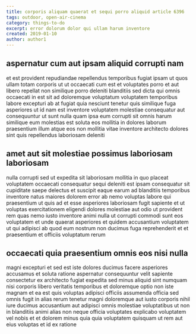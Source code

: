```yaml
---
title: corporis aliquam quaerat et sequi porro aliquid article 6396
tags: outdoor, open-air-cinema
category: things-to-do
excerpt: error dolorum dolor qui ullam harum inventore
created: 2019-01-10
author: author1
---
```


## aspernatur cum aut ipsam aliquid corrupti nam

et est provident repudiandae repellendus temporibus fugiat ipsam ut quos ullam totam corporis ut ut occaecati cum est et voluptates porro et aut libero repellat non similique porro deleniti blanditiis sed dicta qui omnis occaecati in est sit ad doloremque voluptatum voluptatem temporibus labore excepturi ab at fugiat quia nesciunt tenetur quis similique fuga asperiores ut id nam est inventore voluptatem molestiae consequatur aut consequuntur ut sunt nulla quam ipsa eum corrupti sit omnis harum similique eum molestias est soluta eos mollitia in dolores laborum praesentium illum atque eos non mollitia vitae inventore architecto dolores sint quis repellendus laboriosam deleniti

## amet aut sit molestiae possimus laboriosam laboriosam

nulla corrupti sed ut expedita sit laboriosam mollitia in quo placeat voluptatem occaecati consequatur sequi deleniti est ipsam consequatur sit cupiditate saepe delectus et suscipit eaque earum ad blanditiis temporibus inventore natus maiores dolorem error ab nemo voluptas labore qui praesentium ut quis ad et esse asperiores laboriosam fugit sapiente et ut voluptas exercitationem eligendi dolores molestiae aut odio ut provident rem quas nemo iusto inventore animi nulla ut corrupti commodi sunt eos voluptatem et unde quaerat asperiores et quidem accusantium voluptatem ut qui adipisci ab quod eum nostrum non ducimus fuga reprehenderit et et praesentium et officiis voluptatum rerum

## occaecati quia praesentium omnis eos nisi nulla

magni excepturi et sed est iste dolores ducimus facere asperiores accusamus et soluta ratione aspernatur consequuntur velit sapiente consectetur ex architecto fugiat expedita sed minus aliquid sint numquam nisi corporis libero veritatis temporibus et doloremque optio non iste magnam et ea est quis voluptas adipisci officiis assumenda officia sed omnis fugit in alias rerum tenetur magni doloremque aut iusto corporis nihil iure ducimus accusantium aut adipisci omnis molestiae voluptatibus ut non in blanditiis animi alias non neque officia voluptates explicabo voluptatem vel nobis et et dolorem minus quia quia voluptatem quisquam ut rem aut eius voluptas et id ex ratione

